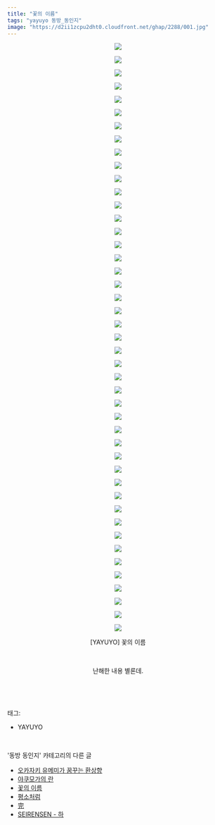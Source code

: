 ```yaml
---
title: "꽃의 이름"
tags: "yayuyo 동방_동인지"
image: "https://d2ii1zcpu2dht0.cloudfront.net/ghap/2288/001.jpg"
---
```

<div class="article">
<p style="text-align: center; clear: none; float: none;"><img src="{{ site.imgserver9 }}/ghap/2288/001.jpg"/></p>
<p style="text-align: center; clear: none; float: none;"><img src="{{ site.imgserver9 }}/ghap/2288/002.jpg"/></p>
<p style="text-align: center; clear: none; float: none;"><img src="{{ site.imgserver9 }}/ghap/2288/003.jpg"/></p>
<p style="text-align: center; clear: none; float: none;"><img src="{{ site.imgserver9 }}/ghap/2288/004.jpg"/></p>
<p style="text-align: center; clear: none; float: none;"><img src="{{ site.imgserver9 }}/ghap/2288/005.jpg"/></p>
<p style="text-align: center; clear: none; float: none;"><img src="{{ site.imgserver9 }}/ghap/2288/006.jpg"/></p>
<p style="text-align: center; clear: none; float: none;"><img src="{{ site.imgserver9 }}/ghap/2288/007.jpg"/></p>
<p style="text-align: center; clear: none; float: none;"><img src="{{ site.imgserver9 }}/ghap/2288/008.jpg"/></p>
<p style="text-align: center; clear: none; float: none;"><img src="{{ site.imgserver9 }}/ghap/2288/009.jpg"/></p>
<p style="text-align: center; clear: none; float: none;"><img src="{{ site.imgserver9 }}/ghap/2288/010.jpg"/></p>
<p style="text-align: center; clear: none; float: none;"><img src="{{ site.imgserver9 }}/ghap/2288/011.jpg"/></p>
<p style="text-align: center; clear: none; float: none;"><img src="{{ site.imgserver9 }}/ghap/2288/012.jpg"/></p>
<p style="text-align: center; clear: none; float: none;"><img src="{{ site.imgserver9 }}/ghap/2288/013.jpg"/></p>
<p style="text-align: center; clear: none; float: none;"><img src="{{ site.imgserver9 }}/ghap/2288/014.jpg"/></p>
<p style="text-align: center; clear: none; float: none;"><img src="{{ site.imgserver9 }}/ghap/2288/015.jpg"/></p>
<p style="text-align: center; clear: none; float: none;"><img src="{{ site.imgserver9 }}/ghap/2288/016.jpg"/></p>
<p style="text-align: center; clear: none; float: none;"><img src="{{ site.imgserver9 }}/ghap/2288/017.jpg"/></p>
<p style="text-align: center; clear: none; float: none;"><img src="{{ site.imgserver9 }}/ghap/2288/018.jpg"/></p>
<p style="text-align: center; clear: none; float: none;"><img src="{{ site.imgserver9 }}/ghap/2288/019.jpg"/></p>
<p style="text-align: center; clear: none; float: none;"><img src="{{ site.imgserver9 }}/ghap/2288/020.jpg"/></p>
<p style="text-align: center; clear: none; float: none;"><img src="{{ site.imgserver9 }}/ghap/2288/021.jpg"/></p>
<p style="text-align: center; clear: none; float: none;"><img src="{{ site.imgserver9 }}/ghap/2288/022.jpg"/></p>
<p style="text-align: center; clear: none; float: none;"><img src="{{ site.imgserver9 }}/ghap/2288/023.jpg"/></p>
<p style="text-align: center; clear: none; float: none;"><img src="{{ site.imgserver9 }}/ghap/2288/024.jpg"/></p>
<p style="text-align: center; clear: none; float: none;"><img src="{{ site.imgserver9 }}/ghap/2288/025.jpg"/></p>
<p style="text-align: center; clear: none; float: none;"><img src="{{ site.imgserver9 }}/ghap/2288/026.jpg"/></p>
<p style="text-align: center; clear: none; float: none;"><img src="{{ site.imgserver9 }}/ghap/2288/027.jpg"/></p>
<p style="text-align: center; clear: none; float: none;"><img src="{{ site.imgserver9 }}/ghap/2288/028.jpg"/></p>
<p style="text-align: center; clear: none; float: none;"><img src="{{ site.imgserver9 }}/ghap/2288/029.jpg"/></p>
<p style="text-align: center; clear: none; float: none;"><img src="{{ site.imgserver9 }}/ghap/2288/030.jpg"/></p>
<p style="text-align: center; clear: none; float: none;"><img src="{{ site.imgserver9 }}/ghap/2288/031.jpg"/></p>
<p style="text-align: center; clear: none; float: none;"><img src="{{ site.imgserver9 }}/ghap/2288/032.jpg"/></p>
<p style="text-align: center; clear: none; float: none;"><img src="{{ site.imgserver9 }}/ghap/2288/033.jpg"/></p>
<p style="text-align: center; clear: none; float: none;"><img src="{{ site.imgserver9 }}/ghap/2288/034.jpg"/></p>
<p style="text-align: center; clear: none; float: none;"><img src="{{ site.imgserver9 }}/ghap/2288/035.jpg"/></p>
<p style="text-align: center; clear: none; float: none;"><img src="{{ site.imgserver9 }}/ghap/2288/036.jpg"/></p>
<p style="text-align: center; clear: none; float: none;"><img src="{{ site.imgserver9 }}/ghap/2288/037.jpg"/></p>
<p style="text-align: center; clear: none; float: none;"><img src="{{ site.imgserver9 }}/ghap/2288/038.jpg"/></p>
<p style="text-align: center; clear: none; float: none;"><img src="{{ site.imgserver9 }}/ghap/2288/039.jpg"/></p>
<p style="text-align: center; clear: none; float: none;"><img src="{{ site.imgserver9 }}/ghap/2288/040.jpg"/></p>
<p style="text-align: center; clear: none; float: none;"><img src="{{ site.imgserver9 }}/ghap/2288/041.jpg"/></p>
<p style="text-align: center; clear: none; float: none;"><img src="{{ site.imgserver9 }}/ghap/2288/042.jpg"/></p>
<p style="text-align: center; clear: none; float: none;"><img src="{{ site.imgserver9 }}/ghap/2288/043.jpg"/></p>
<p style="text-align: center; clear: none; float: none;"><img src="{{ site.imgserver9 }}/ghap/2288/044.jpg"/></p>
<p style="text-align: center; clear: none; float: none;"><img src="{{ site.imgserver9 }}/ghap/2288/045.jpg"/></p>
<p style="text-align: center; clear: none; float: none;">[YAYUYO] 꽃의 이름</p>
<p style="text-align: center; clear: none; float: none;"><br/></p>
<p style="text-align: center; clear: none; float: none;">난해한 내용 별론데.</p>
<p><br/></p>
</div><br/>
<div class="tagTrail">
<p>태그: </p>
<ul>
<li>YAYUYO</li>
</ul>
</div><br/>
<div class="another">
<p>'동방 동인지' 카테고리의 다른 글</p>
<ul>
<li><a href="/ghap_2291">오카자키 유메미가 꿈꾸는 환상향</a></li>
<li><a href="/ghap_2289">야쿠모가의 란</a></li>
<li><a href="/ghap_2288">꽃의 이름</a></li>
<li><a href="/ghap_2287">평소처럼</a></li>
<li><a href="/ghap_2286">完</a></li>
<li><a href="/ghap_2285">SEIRENSEN - 하</a></li>
</ul>
</div><br/>
<div class="cb_module cb_fluid">
<div class="cb_wrt cb_profile">
</div><!-- commentList close -->
</div><br/>
